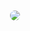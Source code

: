<img src="https://i.ibb.co.com/CQQfmYX/mao.gif" alt="">
<img align="center" src="i.ibb.co.com/CQQfmYX/mao.gif" style="border-radius: 10px;"/>


